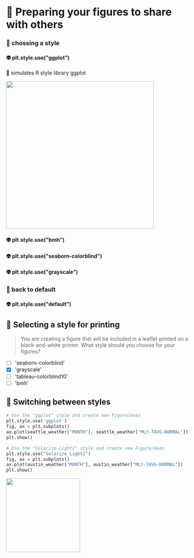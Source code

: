 # 🍎 Preparing your figures to share with others
### 🏹 chossing a style
#### 👽 plt.style.use("ggplot")
👑 simulates R style library ggplot

<img src="https://user-images.githubusercontent.com/51888893/208105786-16549b44-a2f6-4c99-895c-20a3283bf837.png" width=400px>

#### 👽 plt.style.use("bmh")
#### 👽 plt.style.use("seaborn-colorblind")
#### 👽 plt.style.use("grayscale")
### 🏹 back to default
#### 👽 plt.style.use("default")
## 🦍 Selecting a style for printing
> You are creating a figure that will be included in a leaflet printed on a black-and-white printer. What style should you choose for your figures?
- [ ] 'seaborn-colorblind'
- [x] 'grayscale'
- [ ] 'tableau-colorblind10'
- [ ] 'bmh'
## 🦍 Switching between styles
```py
# Use the "ggplot" style and create new Figure/Axes
plt.style.use('ggplot')
fig, ax = plt.subplots()
ax.plot(seattle_weather["MONTH"], seattle_weather["MLY-TAVG-NORMAL"])
plt.show()
```
```py
# Use the "Solarize_Light2" style and create new Figure/Axes
plt.style.use("Solarize_Light2")
fig, ax = plt.subplots()
ax.plot(austin_weather["MONTH"], austin_weather["MLY-TAVG-NORMAL"])
plt.show()
```

<img src="https://user-images.githubusercontent.com/51888893/208112507-abd027fc-3701-496f-8c70-3aa3b135e937.png" width=200px>

